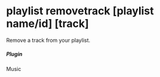 # playlist removetrack [playlist name/id] [track]

Remove a track from your playlist.
			

##### Plugin
Music